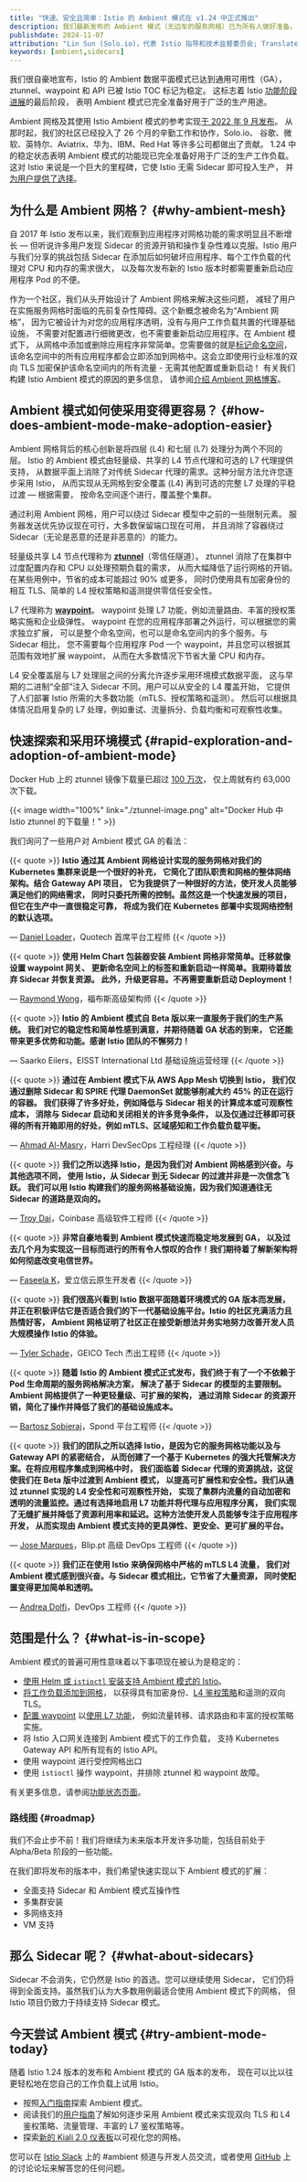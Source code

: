 ```yaml
---
title: "快速、安全且简单：Istio 的 Ambient 模式在 v1.24 中正式推出"
description: 我们最新发布的 Ambient 模式（无边车的服务网格）已为所有人做好准备。
publishdate: 2024-11-07
attribution: "Lin Sun (Solo.io)，代表 Istio 指导和技术监督委员会; Translated by Wilson Wu (DaoCloud)"
keywords: [ambient,sidecars]
---
```


我们很自豪地宣布，Istio 的 Ambient 数据平面模式已达到通用可用性（GA），
ztunnel、waypoint 和 API 已被 Istio TOC 标记为稳定。
这标志着 Istio [功能阶段进展](/zh/docs/releases/feature-stages/)的最后阶段，
表明 Ambient 模式已完全准备好用于广泛的生产用途。

Ambient 网格及其使用 Istio Ambient 模式的参考实现[于 2022 年 9 月发布](/zh/blog/2022/introducing-ambient-mesh/)。
从那时起，我们的社区已经投入了 26 个月的辛勤工作和协作，Solo.io、
谷歌、微软、英特尔、Aviatrix、华为、IBM、Red Hat 等许多公司都做出了贡献。
1.24 中的稳定状态表明 Ambient 模式的功能现已完全准备好用于广泛的生产工作负载。
这对 Istio 来说是一个巨大的里程碑，它使 Istio 无需 Sidecar 即可投入生产，
并[为用户提供了选择](/zh/docs/overview/dataplane-modes/)。

## 为什么是 Ambient 网格？ {#why-ambient-mesh}

自 2017 年 Istio 发布以来，我们观察到应用程序对网格功能的需求明显且不断增长 — 但听说许多用户发现
Sidecar 的资源开销和操作复杂性难以克服。Istio 用户与我们分享的挑战包括
Sidecar 在添加后如何破坏应用程序、每个工作负载的代理对 CPU 和内存的需求很大，
以及每次发布新的 Istio 版本时都需要重新启动应用程序 Pod 的不便。

作为一个社区，我们从头开始设计了 Ambient 网格来解决这些问题，
减轻了用户在实施服务网格时面临的先前复杂性障碍。这个新概念被命名为“Ambient 网格”，
因为它被设计为对您的应用程序透明，没有与用户工作负载共置的代理基础设施，
不需要对配置进行细微更改，也不需要重新启动应用程序。在 Ambient 模式下，
从网格中添加或删除应用程序非常简单。您需要做的就是[标记命名空间](/zh/docs/ambient/usage/add-workloads/)，
该命名空间中的所有应用程序都会立即添加到网格中。这会立即使用行业标准的双向 TLS
加密保护该命名空间内的所有流量 - 无需其他配置或重新启动！
有关我们构建 Istio Ambient 模式的原因的更多信息，
请参阅[介绍 Ambient 网格博客](/zh/blog/2022/introducing-ambient-mesh/)。

## Ambient 模式如何使采用变得更容易？ {#how-does-ambient-mode-make-adoption-easier}

Ambient 网格背后的核心创新是将四层 (L4) 和七层 (L7) 处理分为两个不同的层。
Istio 的 Ambient 模式由轻量级、共享的 L4 节点代理和可选的 L7 代理提供支持，
从数据平面上消除了对传统 Sidecar 代理的需求。这种分层方法允许您逐步采用 Istio，
从而实现从无网格到安全覆盖 (L4) 再到可选的完整 L7 处理的平稳过渡 — 根据需要，
按命名空间逐个进行，覆盖整个集群。

通过利用 Ambient 网格，用户可以绕过 Sidecar 模型中之前的一些限制元素。
服务器发送优先协议现在可行，大多数保留端口现在可用，
并且消除了容器绕过 Sidecar（无论是恶意的还是非恶意的）的能力。

轻量级共享 L4 节点代理称为 **[ztunnel](/zh/docs/ambient/overview/#ztunnel)**（零信任隧道）。
ztunnel 消除了在集群中过度配置内存和 CPU 以处理预期负载的需求，
从而大幅降低了运行网格的开销。在某些用例中，节省的成本可能超过 90% 或更多，
同时仍使用具有加密身份的相互 TLS、简单的 L4 授权策略和遥测提供零信任安全性。

L7 代理称为 **[waypoint](/zh/docs/ambient/overview/#waypoint-proxies)**。
waypoint 处理 L7 功能，例如流量路由、丰富的授权策略实施和企业级弹性。
waypoint 在您的应用程序部署之外运行，可以根据您的需求独立扩展，
可以是整个命名空间，也可以是命名空间内的多个服务。与 Sidecar 相比，
您不需要每个应用程序 Pod 一个 waypoint，并且您可以根据其范围有效地扩展 waypoint，
从而在大多数情况下节省大量 CPU 和内存。

L4 安全覆盖层与 L7 处理层之间的分离允许逐步采用环境模式数据平面，
这与早期的二进制“全部”注入 Sidecar 不同。用户可以从安全的 L4 覆盖开始，
它提供了人们部署 Istio 所需的大多数功能（mTLS、授权策略和遥测）。
然后可以根据具体情况启用复杂的 L7 处理，例如重试、流量拆分、负载均衡和可观察性收集。

## 快速探索和采用环境模式 {#rapid-exploration-and-adoption-of-ambient-mode}

Docker Hub 上的 ztunnel 镜像下载量已超过 [100 万次](https://hub.docker.com/search?q=istio)，
仅上周就有约 63,000 次下载。

{{< image width="100%"
    link="./ztunnel-image.png"
    alt="Docker Hub 中 Istio ztunnel 的下载量！"
    >}}

我们询问了一些用户对 Ambient 模式 GA 的看法：

{{< quote >}}
**Istio 通过其 Ambient 网格设计实现的服务网格对我们的 Kubernetes 集群来说是一个很好的补充，
它简化了团队职责和网格的整体网络架构。结合 Gateway API 项目，
它为我提供了一种很好的方法，使开发人员能够满足他们的网络需求，
同时只委托所需的控制。虽然这是一个快速发展的项目，但它在生产中一直很稳定可靠，
将成为我们在 Kubernetes 部署中实现网络控制的默认选项。**

— [Daniel Loader](https://uk.linkedin.com/in/danielloader)，Quotech 首席平台工程师
{{< /quote >}}

{{< quote >}}
**使用 Helm Chart 包装器安装 Ambient 网格非常简单。迁移就像设置 waypoint 网关、
更新命名空间上的标签和重新启动一样简单。我期待着放弃 Sidecar 并恢复资源。
此外，升级更容易。不再需要重新启动 Deployment！**

— [Raymond Wong](https://www.linkedin.com/in/raymond-wong-43baa8a2/)，福布斯高级架构师
{{< /quote >}}

{{< quote >}}
**Istio 的 Ambient 模式自 Beta 版以来一直服务于我们的生产系统。
我们对它的稳定性和简单性感到满意，并期待随着 GA 状态的到来，
它还能带来更多优势和功能。感谢 Istio 团队的不懈努力！**

— Saarko Eilers，EISST International Ltd 基础设施运营经理
{{< /quote >}}

{{< quote >}}
**通过在 Ambient 模式下从 AWS App Mesh 切换到 Istio，
我们仅通过删除 Sidecar 和 SPIRE 代理 DaemonSet 就能够削减大约 45% 的正在运行的容器。
我们获得了许多好处，例如降低与 Sidecar 相关的计算成本或可观察性成本，
消除与 Sidecar 启动和关闭相关的许多竞争条件，
以及仅通过迁移即可获得的所有开箱即用的好处，例如 mTLS、区域感知和工作负载负载平衡。**

— [Ahmad Al-Masry](https://www.linkedin.com/in/ahmad-al-masry-9ab90858/)，Harri DevSecOps 工程经理
{{< /quote >}}

{{< quote >}}
**我们之所以选择 Istio，是因为我们对 Ambient 网格感到兴奋。与其他选项不同，
使用 Istio，从 Sidecar 到无 Sidecar 的过渡并非是一次信念飞跃。
我们可以用 Istio 构建我们的服务网格基础设施，因为我们知道通往无 Sidecar 的道路是双向的。**

— [Troy Dai](https://www.linkedin.com/in/troydai/)，Coinbase 高级软件工程师
{{< /quote >}}

{{< quote >}}
**非常自豪地看到 Ambient 模式快速而稳定地发展到 GA，
以及过去几个月为实现这一目标而进行的所有令人惊叹的合作！我们期待着了解新架构将如何彻底改变电信世界。**

— [Faseela K](https://www.linkedin.com/in/faseela-k-42178528/)，爱立信云原生开发者
{{< /quote >}}

{{< quote >}}
**我们很高兴看到 Istio 数据平面随着环境模式的 GA 版本而发展，
并正在积极评估它是否适合我们的下一代基础设施平台。Istio 的社区充满活力且热情好客，
Ambient 网格证明了社区正在接受新想法并务实地努力改善开发人员大规模操作 Istio 的体验。**

— [Tyler Schade](https://www.linkedin.com/in/tylerschade/)，GEICO Tech 杰出工程师
{{< /quote >}}

{{< quote >}}
**随着 Istio 的 Ambient 模式正式发布，我们终于有了一个不依赖于 Pod 生命周期的服务网格解决方案，
解决了基于 Sidecar 的模型的主要限制。Ambient 网格提供了一种更轻量级、可扩展的架构，
通过消除 Sidecar 的资源开销，简化了操作并降低了我们的基础设施成本。**

— [Bartosz Sobieraj](https://www.linkedin.com/in/bartoszsobieraj/)，Spond 平台工程师
{{< /quote >}}

{{< quote >}}
**我们的团队之所以选择 Istio，是因为它的服务网格功能以及与 Gateway API 的紧密结合，
从而创建了一个基于 Kubernetes 的强大托管解决方案。在将应用程序集成到网格中时，
我们面临着 Sidecar 代理的资源挑战，这促使我们在 Beta 版中过渡到 Ambient 模式，
以提高可扩展性和安全性。我们从通过 ztunnel 实现的 L4 安全性和可观察性开始，
实现了集群内流量的自动加密和透明的流量监控。通过有选择地启用 L7 功能并将代理与应用程序分离，
我们实现了无缝扩展并降低了资源利用率和延迟。这种方法使开发人员能够专注于应用程序开发，
从而实现由 Ambient 模式支持的更具弹性、更安全、更可扩展的平台。**

— [Jose Marques](https://www.linkedin.com/in/jdcmarques/)，Blip.pt 高级 DevOps 工程师
{{< /quote >}}

{{< quote >}}
**我们正在使用 Istio 来确保网格中严格的 mTLS L4 流量，
我们对 Ambient 模式感到很兴奋。与 Sidecar 模式相比，它节省了大量资源，
同时使配置变得更加简单和透明。**

— [Andrea Dolfi](https://www.linkedin.com/in/andrea-dolfi-58b427128/)，DevOps 工程师
{{< /quote >}}

## 范围是什么？ {#what-is-in-scope}

Ambient 模式的普遍可用性意味着以下事项现在被认为是稳定的：

- [使用 Helm 或 `istioctl` 安装支持 Ambient 模式的 Istio](/zh/docs/ambient/install/)。
- [将工作负载添加到网格](/zh/docs/ambient/usage/add-workloads/)，
  以获得具有加密身份、[L4 鉴权策略](/zh/docs/ambient/usage/l4-policy/)和遥测的双向 TLS。
- [配置 waypoint](/zh/docs/ambient/usage/waypoint/)
  以[使用 L7 功能](/zh/docs/ambient/usage/l7-features/)，
  例如流量转移、请求路由和丰富的授权策略实施。
- 将 Istio 入口网关连接到 Ambient 模式下的工作负载，
  支持 Kubernetes Gateway API 和所有现有的 Istio API。
- 使用 waypoint 进行受控网格出口
- 使用 `istioctl` 操作 waypoint，并排除 ztunnel 和 waypoint 故障。

有关更多信息，请参阅[功能状态页面](/zh/docs/releases/feature-stages/#ambient-mode)。

### 路线图 {#roadmap}

我们不会止步不前！我们将继续为未来版本开发许多功能，包括目前处于 Alpha/Beta 阶段的一些功能。

在我们即将发布的版本中，我们希望快速实现以下 Ambient 模式的扩展：

- 全面支持 Sidecar 和 Ambient 模式互操作性
- 多集群安装
- 多网络支持
- VM 支持

## 那么 Sidecar 呢？ {#what-about-sidecars}

Sidecar 不会消失，它仍然是 Istio 的首选。您可以继续使用 Sidecar，
它们仍将得到全面支持。虽然我们认为大多数用例最适合使用 Ambient 模式下的网格，
但 Istio 项目仍致力于持续支持 Sidecar 模式。

## 今天尝试 Ambient 模式 {#try-ambient-mode-today}

随着 Istio 1.24 版本的发布和 Ambient 模式的 GA 版本的发布，
现在可以比以往更轻松地在您自己的工作负载上试用 Istio。

- 按照[入门指南](/zh/docs/ambient/getting-started/)探索 Ambient 模式。
- 阅读我们的[用户指南](/zh/docs/ambient/usage/)了解如何逐步采用 Ambient 模式来实现双向
  TLS 和 L4 鉴权策略、流量管理、丰富的 L7 鉴权策略等。
- 探索[新的 Kiali 2.0 仪表板](https://medium.com/kialiproject/kiali-2-0-for-istio-2087810f337e)以可视化您的网格。

您可以在 [Istio Slack](https://slack.istio.io) 上的 #ambient
频道与开发人员交流，或者使用 [GitHub](https://github.com/istio/istio/discussions)
上的讨论论坛来解答您的任何问题。
